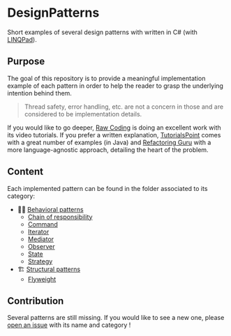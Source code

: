# DesignPatterns

Short examples of several design patterns with written in C# (with [LINQPad](https://www.linqpad.net/)).

## Purpose

The goal of this repository is to provide a meaningful implementation example of
each pattern in order to help the reader to grasp the underlying intention behind them.

> Thread safety, error handling, etc. are not a concern in those and are considered
> to be implementation details.

If you would like to go deeper, [Raw Coding](https://www.youtube.com/watch?v=xN7EFHU_rXA&list=PLOeFnOV9YBa4ary9fvCULLn7ohNKR6Ees)
is doing an excellent work with its video tutorials. If you prefer a written
explanation, [TutorialsPoint](https://www.tutorialspoint.com/design_pattern/)
comes with a great number of examples (in Java) and
[Refactoring Guru](https://refactoring.guru/design-patterns/catalog) with a more
language-agnostic approach, detailing the heart of the problem.

## Content

Each implemented pattern can be found in the folder associated to its category:

- 🏃‍♀️ [Behavioral patterns](./Behavioral)
  - [Chain of responsibility](./Behavioral/ChainOfResponsibility.linq)
  - [Command](./Behavioral/Command.linq)
  - [Iterator](./Behavioral/Iterator.linq)
  - [Mediator](./Behavioral/Mediator.linq)
  - [Observer](./Behavioral/Observer.linq)
  - [State](./Behavioral/State.linq)
  - [Strategy](./Behavioral/Strategy.linq)
- 🏗️ [Structural patterns](./Structural)
  - [Flyweight](./Structural/Flyweight.linq)

## Contribution

Several patterns are still missing. If you would like to see a new one, please
[open an issue](https://github.com/pBouillon/DesignPatterns/issues/new) with its
name and category !
